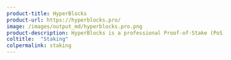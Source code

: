 ```yaml
---
product-title: HyperBlocks
product-url: https://hyperblocks.pro/
image: /images/output_md/hyperblocks.pro.png
product-description: HyperBlocks is a professional Proof-of-Stake (PoS) service for staking Tezos, Tomochain, Cosmos, WAX, Republic Protocol, Aelf.
coltitle:  "Staking"
colpermalink: staking
---
```

